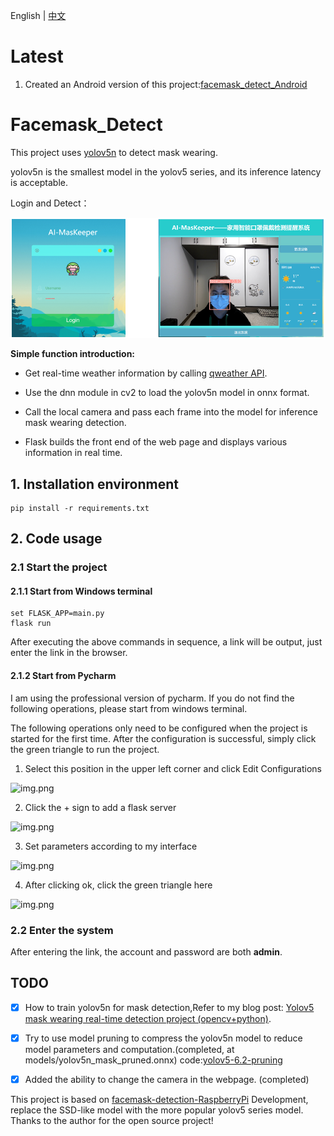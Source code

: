 English | [中文](README_中文.md)

# Latest
1. Created an Android version of this project:[facemask_detect_Android](https://github.com/linklist2/facemask_detect_Android)

# Facemask_Detect

This project uses [yolov5n](https://github.com/ultralytics/yolov5) to detect mask wearing.

yolov5n is the smallest model in the yolov5 series, and its inference latency is acceptable.

Login and Detect：

![img.png](aux_imgs/img6.png)


**Simple function introduction:**

- Get real-time weather information by calling [qweather API](https://dev.qweather.com/docs/widget/).

- Use the dnn module in cv2 to load the yolov5n model in onnx format.

- Call the local camera and pass each frame into the model for inference mask wearing detection.

- Flask builds the front end of the web page and displays various information in real time.


## 1. Installation environment

```shell
pip install -r requirements.txt
````


## 2. Code usage

### 2.1 Start the project

#### 2.1.1 Start from Windows terminal

```shell
set FLASK_APP=main.py
flask run
````
After executing the above commands in sequence, a link will be output, just enter the link in the browser.

#### 2.1.2 Start from Pycharm

I am using the professional version of pycharm. If you do not find the following operations, please start from windows terminal.

The following operations only need to be configured when the project is started for the first time. After the configuration is successful, simply click the green triangle to run the project.

1. Select this position in the upper left corner and click Edit Configurations

![img.png](aux_imgs/img.png)

2. Click the + sign to add a flask server

![img.png](aux_imgs/img2.png)

3. Set parameters according to my interface

![img.png](aux_imgs/img3.png)

4. After clicking ok, click the green triangle here

![img.png](aux_imgs/img4.png)

### 2.2 Enter the system

After entering the link, the account and password are both **admin**.


## TODO

- [x] How to train yolov5n for mask detection,Refer to my blog post: [Yolov5 mask wearing real-time detection project (opencv+python)](https://blog.csdn.net/weixin_43490422/article/details/127148825?spm=1001.2014.3001.5502).

- [x] Try to use model pruning to compress the yolov5n model to reduce model parameters and computation.(completed, at models/yolov5n_mask_pruned.onnx) code:[yolov5-6.2-pruning](https://github.com/linklist2/yolov5-6.2-pruning) 

- [x] Added the ability to change the camera in the webpage. (completed)

This project is based on [facemask-detection-RaspberryPi](https://github.com/wenyuanw/facemask-detection-RaspberryPi)
Development, replace the SSD-like model with the more popular yolov5 series model. Thanks to the author for the open source project!